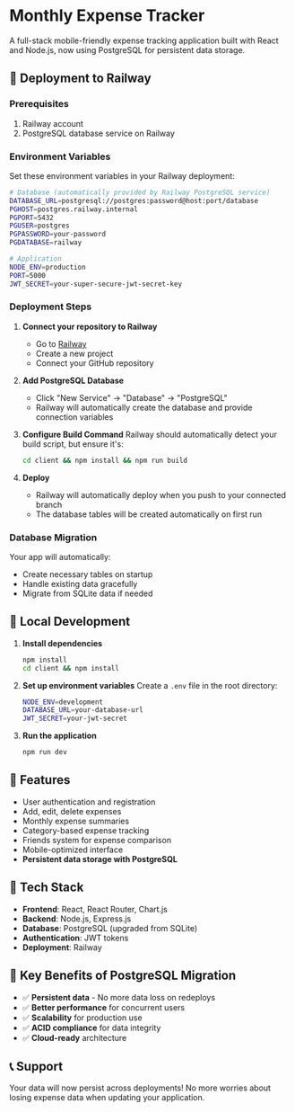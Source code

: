 # Monthly Expense Tracker

A full-stack mobile-friendly expense tracking application built with React and Node.js, now using PostgreSQL for persistent data storage.

## 🚀 Deployment to Railway

### Prerequisites
1. Railway account
2. PostgreSQL database service on Railway

### Environment Variables

Set these environment variables in your Railway deployment:

```bash
# Database (automatically provided by Railway PostgreSQL service)
DATABASE_URL=postgresql://postgres:password@host:port/database
PGHOST=postgres.railway.internal
PGPORT=5432
PGUSER=postgres
PGPASSWORD=your-password
PGDATABASE=railway

# Application
NODE_ENV=production
PORT=5000
JWT_SECRET=your-super-secure-jwt-secret-key
```

### Deployment Steps

1. **Connect your repository to Railway**
   - Go to [Railway](https://railway.app)
   - Create a new project
   - Connect your GitHub repository

2. **Add PostgreSQL Database**
   - Click "New Service" → "Database" → "PostgreSQL"
   - Railway will automatically create the database and provide connection variables

3. **Configure Build Command**
   Railway should automatically detect your build script, but ensure it's:
   ```bash
   cd client && npm install && npm run build
   ```

4. **Deploy**
   - Railway will automatically deploy when you push to your connected branch
   - The database tables will be created automatically on first run

### Database Migration

Your app will automatically:
- Create necessary tables on startup
- Handle existing data gracefully
- Migrate from SQLite data if needed

## 🔧 Local Development

1. **Install dependencies**
   ```bash
   npm install
   cd client && npm install
   ```

2. **Set up environment variables**
   Create a `.env` file in the root directory:
   ```bash
   NODE_ENV=development
   DATABASE_URL=your-database-url
   JWT_SECRET=your-jwt-secret
   ```

3. **Run the application**
   ```bash
   npm run dev
   ```

## 📱 Features

- User authentication and registration
- Add, edit, delete expenses
- Monthly expense summaries
- Category-based expense tracking
- Friends system for expense comparison
- Mobile-optimized interface
- **Persistent data storage with PostgreSQL**

## 🔧 Tech Stack

- **Frontend**: React, React Router, Chart.js
- **Backend**: Node.js, Express.js
- **Database**: PostgreSQL (upgraded from SQLite)
- **Authentication**: JWT tokens
- **Deployment**: Railway

## 🎯 Key Benefits of PostgreSQL Migration

- ✅ **Persistent data** - No more data loss on redeploys
- ✅ **Better performance** for concurrent users
- ✅ **Scalability** for production use
- ✅ **ACID compliance** for data integrity
- ✅ **Cloud-ready** architecture

## 📞 Support

Your data will now persist across deployments! No more worries about losing expense data when updating your application.